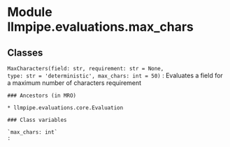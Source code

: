 Module llmpipe.evaluations.max_chars
====================================

Classes
-------

`MaxCharacters(field: str, requirement: str = None, type: str = 'deterministic', max_chars: int = 50)`
:   Evaluates a field for a maximum number of characters requirement

    ### Ancestors (in MRO)

    * llmpipe.evaluations.core.Evaluation

    ### Class variables

    `max_chars: int`
    :
